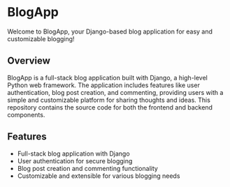 # BlogApp

Welcome to BlogApp, your Django-based blog application for easy and customizable blogging!

## Overview

BlogApp is a full-stack blog application built with Django, a high-level Python web framework. The application includes features like user authentication, blog post creation, and commenting, providing users with a simple and customizable platform for sharing thoughts and ideas. This repository contains the source code for both the frontend and backend components.

## Features

- Full-stack blog application with Django
- User authentication for secure blogging
- Blog post creation and commenting functionality
- Customizable and extensible for various blogging needs
